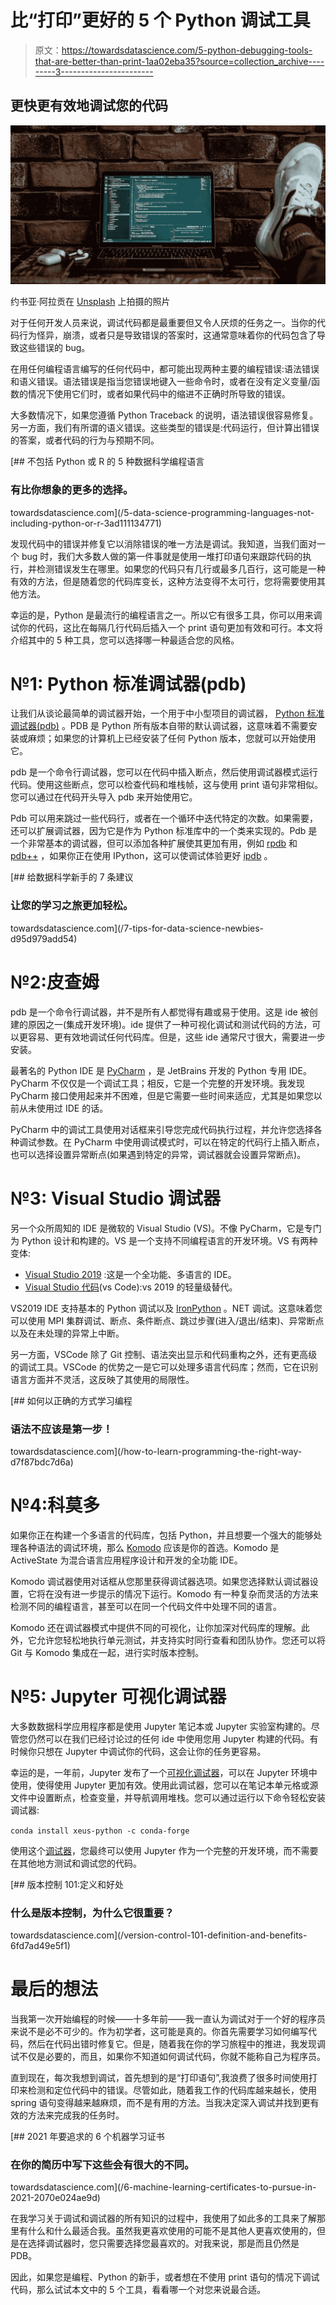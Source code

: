 # 比“打印”更好的 5 个 Python 调试工具

> 原文：<https://towardsdatascience.com/5-python-debugging-tools-that-are-better-than-print-1aa02eba35?source=collection_archive---------3----------------------->

## 更快更有效地调试您的代码

![](img/fa6d1c073a9ca422f621f854d0245efa.png)

约书亚·阿拉贡在 [Unsplash](https://unsplash.com?utm_source=medium&utm_medium=referral) 上拍摄的照片

对于任何开发人员来说，调试代码都是最重要但又令人厌烦的任务之一。当你的代码行为怪异，崩溃，或者只是导致错误的答案时，这通常意味着你的代码包含了导致这些错误的 bug。

在用任何编程语言编写的任何代码中，都可能出现两种主要的编程错误:语法错误和语义错误。语法错误是指当您错误地键入一些命令时，或者在没有定义变量/函数的情况下使用它们时，或者如果代码中的缩进不正确时所导致的错误。

大多数情况下，如果您遵循 Python Traceback 的说明，语法错误很容易修复。另一方面，我们有所谓的语义错误。这些类型的错误是:代码运行，但计算出错误的答案，或者代码的行为与预期不同。

[](/5-data-science-programming-languages-not-including-python-or-r-3ad111134771) [## 不包括 Python 或 R 的 5 种数据科学编程语言

### 有比你想象的更多的选择。

towardsdatascience.com](/5-data-science-programming-languages-not-including-python-or-r-3ad111134771) 

发现代码中的错误并修复它以消除错误的唯一方法是调试。我知道，当我们面对一个 bug 时，我们大多数人做的第一件事就是使用一堆打印语句来跟踪代码的执行，并检测错误发生在哪里。如果您的代码只有几行或最多几百行，这可能是一种有效的方法，但是随着您的代码库变长，这种方法变得不太可行，您将需要使用其他方法。

幸运的是，Python 是最流行的编程语言之一。所以它有很多工具，你可以用来调试你的代码，这比在每隔几行代码后插入一个 print 语句更加有效和可行。本文将介绍其中的 5 种工具，您可以选择哪一种最适合您的风格。

# №1: Python 标准调试器(pdb)

让我们从谈论最简单的调试器开始，一个用于中小型项目的调试器， [Python 标准调试器(pdb)](https://docs.python.org/3/library/pdb.html#module-pdb) 。PDB 是 Python 所有版本自带的默认调试器，这意味着不需要安装或麻烦；如果您的计算机上已经安装了任何 Python 版本，您就可以开始使用它。

pdb 是一个命令行调试器，您可以在代码中插入断点，然后使用调试器模式运行代码。使用这些断点，您可以检查代码和堆栈帧，这与使用 print 语句非常相似。您可以通过在代码开头导入 pdb 来开始使用它。

Pdb 可以用来跳过一些代码行，或者在一个循环中迭代特定的次数。如果需要，还可以扩展调试器，因为它是作为 Python 标准库中的一个类来实现的。Pdb 是一个非常基本的调试器，但可以添加各种扩展使其更加有用，例如 [rpdb](https://pypi.python.org/pypi/rpdb/) 和 [pdb++](https://github.com/antocuni/pdb) ，如果你正在使用 IPython，这可以使调试体验更好 [ipdb](https://github.com/gotcha/ipdb) 。

[](/7-tips-for-data-science-newbies-d95d979add54) [## 给数据科学新手的 7 条建议

### 让您的学习之旅更加轻松。

towardsdatascience.com](/7-tips-for-data-science-newbies-d95d979add54) 

# №2:皮查姆

pdb 是一个命令行调试器，并不是所有人都觉得有趣或易于使用。这是 ide 被创建的原因之一(集成开发环境)。ide 提供了一种可视化调试和测试代码的方法，可以更容易、更有效地调试任何代码库。但是，这些 ide 通常尺寸很大，需要进一步安装。

最著名的 Python IDE 是 [PyCharm](https://www.jetbrains.com/pycharm/) ，是 JetBrains 开发的 Python 专用 IDE。PyCharm 不仅仅是一个调试工具；相反，它是一个完整的开发环境。我发现 PyCharm 接口使用起来并不困难，但是它需要一些时间来适应，尤其是如果您以前从未使用过 IDE 的话。

PyCharm 中的调试工具使用对话框来引导您完成代码执行过程，并允许您选择各种调试参数。在 PyCharm 中使用调试模式时，可以在特定的代码行上插入断点，也可以选择设置异常断点(如果遇到特定的异常，调试器就会设置异常断点)。

# №3: Visual Studio 调试器

另一个众所周知的 IDE 是微软的 Visual Studio (VS)。不像 PyCharm，它是专门为 Python 设计和构建的。VS 是一个支持不同编程语言的开发环境。VS 有两种变体:

*   [Visual Studio 2019](https://visualstudio.microsoft.com/vs/) :这是一个全功能、多语言的 IDE。
*   [Visual Studio 代码](https://code.visualstudio.com/)(vs Code):vs 2019 的轻量级替代。

VS2019 IDE 支持基本的 Python 调试以及 [IronPython](https://wiki.python.org/moin/IronPython) 。NET 调试。这意味着您可以使用 MPI 集群调试、断点、条件断点、跳过步骤(进入/退出/结束)、异常断点以及在未处理的异常上中断。

另一方面，VSCode 除了 Git 控制、语法突出显示和代码重构之外，还有更高级的调试工具。VSCode 的优势之一是它可以处理多语言代码库；然而，它在识别语言方面并不灵活，这反映了其使用的局限性。

[](/how-to-learn-programming-the-right-way-d7f87bdc7d6a) [## 如何以正确的方式学习编程

### 语法不应该是第一步！

towardsdatascience.com](/how-to-learn-programming-the-right-way-d7f87bdc7d6a) 

# №4:科莫多

如果你正在构建一个多语言的代码库，包括 Python，并且想要一个强大的能够处理各种语法的调试环境，那么 [Komodo](https://www.activestate.com/products/komodo-ide/) 应该是你的首选。Komodo 是 ActiveState 为混合语言应用程序设计和开发的全功能 IDE。

Komodo 调试器使用对话框从您那里获得调试器选项。如果您选择默认调试器设置，它将在没有进一步提示的情况下运行。Komodo 有一种复杂而灵活的方法来检测不同的编程语言，甚至可以在同一个代码文件中处理不同的语言。

Komodo 还在调试器模式中提供不同的可视化，让你加深对代码库的理解。此外，它允许您轻松地执行单元测试，并支持实时同行查看和团队协作。您还可以将 Git 与 Komodo 集成在一起，进行实时版本控制。

# №5: Jupyter 可视化调试器

大多数数据科学应用程序都是使用 Jupyter 笔记本或 Jupyter 实验室构建的。尽管您仍然可以在我们已经讨论过的任何 ide 中使用您用 Jupyter 构建的代码。有时候你只想在 Jupyter 中调试你的代码，这会让你的任务更容易。

幸运的是，一年前，Jupyter 发布了一个[可视化调试器](https://blog.jupyter.org/a-visual-debugger-for-jupyter-914e61716559)，可以在 Jupyter 环境中使用，使得使用 Jupyter 更加有效。使用此调试器，您可以在笔记本单元格或源文件中设置断点，检查变量，并导航调用堆栈。您可以通过运行以下命令轻松安装调试器:

`conda install xeus-python -c conda-forge`

使用这个[调试器](https://jupyterlab.readthedocs.io/en/stable/user/debugger.html)，您最终可以使用 Jupyter 作为一个完整的开发环境，而不需要在其他地方测试和调试您的代码。

[](/version-control-101-definition-and-benefits-6fd7ad49e5f1) [## 版本控制 101:定义和好处

### 什么是版本控制，为什么它很重要？

towardsdatascience.com](/version-control-101-definition-and-benefits-6fd7ad49e5f1) 

# 最后的想法

当我第一次开始编程的时候——十多年前——我一直认为调试对于一个好的程序员来说不是必不可少的。作为初学者，这可能是真的。你首先需要学习如何编写代码，然后在代码出错时修复它。但是，随着我在你的学习旅程中的推进，我发现调试不仅是必要的，而且，如果你不知道如何调试代码，你就不能称自己为程序员。

直到现在，每次我想到调试，首先想到的是“打印语句”,我浪费了很多时间使用打印来检测和定位代码中的错误。尽管如此，随着我工作的代码库越来越长，使用 spring 语句变得越来越麻烦，而不是有用的方法。当我决定深入调试并找到更有效的方法来完成我的任务时。

[](/6-machine-learning-certificates-to-pursue-in-2021-2070e024ae9d) [## 2021 年要追求的 6 个机器学习证书

### 在你的简历中写下这些会有很大的不同。

towardsdatascience.com](/6-machine-learning-certificates-to-pursue-in-2021-2070e024ae9d) 

在我学习关于调试和调试器的所有知识的过程中，我使用了如此多的工具来了解那里有什么和什么最适合我。虽然我更喜欢使用的可能不是其他人更喜欢使用的，但是在选择调试器时，您只需要选择您最喜欢的。对我来说，那是而且仍然是 PDB。

因此，如果您是编程、Python 的新手，或者想在不使用 print 语句的情况下调试代码，那么试试本文中的 5 个工具，看看哪一个对您来说最合适。